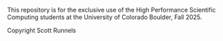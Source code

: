 

This repository is for the exclusive use of the
High Performance Scientific Computing students
at the University of Colorado Boulder, Fall 2025.

Copyright Scott Runnels

